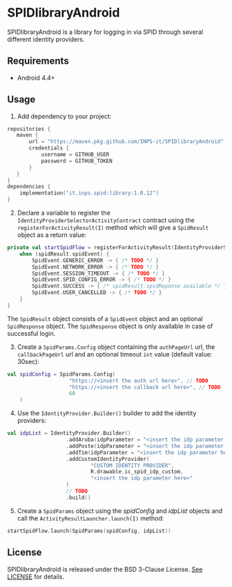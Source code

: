 <!--
SPDX-FileCopyrightText: 2025 Istituto Nazionale Previdenza Sociale

SPDX-License-Identifier: BSD-3-Clause
-->

# SPIDlibraryAndroid

SPIDlibraryAndroid is a library for logging in via SPID through several different identity providers.

## Requirements

- Android 4.4+

## Usage
1. Add dependency to your project:
```kotlin
repositories {
   maven {
       url = "https://maven.pkg.github.com/INPS-it/SPIDlibraryAndroid"
       credentials {
           username = GITHUB_USER
           password = GITHUB_TOKEN
       }
   }
}
dependencies {
    implementation("it.inps.spid:library:1.0.12")
}
```
2. Declare a variable to register the `IdentityProviderSelectorActivityContract` contract using the `registerForActivityResult(I)` method which will give a `SpidResult` object as a return value:
```kotlin
private val startSpidFlow = registerForActivityResult(IdentityProviderSelectorActivityContract()) { spidResult ->
    when (spidResult.spidEvent) {
        SpidEvent.GENERIC_ERROR -> { /* TODO */ }
        SpidEvent.NETWORK_ERROR -> { /* TODO */ }
        SpidEvent.SESSION_TIMEOUT -> { /* TODO */ }
        SpidEvent.SPID_CONFIG_ERROR -> { /* TODO */ }
        SpidEvent.SUCCESS -> { /* spidResult.spidReponse available */ }
        SpidEvent.USER_CANCELLED -> { /* TODO */ }
    }
}
```
The `SpidResult` object consists of a `SpidEvent` object and an optional `SpidResponse` object. The `SpidResponse` object is only available in case of successful login.

3. Create a `SpidParams.Config` object containing the `authPageUrl` url, the `callbackPageUrl` url and an optional timeout `int` value (default value: 30sec): 
```kotlin
val spidConfig = SpidParams.Config(
                    "https://<insert the auth url here>", // TODO
                    "https://<insert the callback url here>", // TODO
                    60
    )
```
4. Use the `IdentityProvider.Builder()` builder to add the identity providers:
```kotlin
val idpList = IdentityProvider.Builder()
                   .addAruba(idpParameter = "<insert the idp parameter here>")
                   .addPoste(idpParameter = "<insert the idp parameter here>")
                   .addTim(idpParameter = "<insert the idp parameter here>")
                   .addCustomIdentityProvider(
                           "CUSTOM IDENTITY PROVIDER",
                           R.drawable.ic_spid_idp_custom,
                           "<insert the idp parameter here>"
                   )
                   // TODO
                   .build()
```
5. Create a `SpidParams` object using the _spidConfig_ and _idpList_ objects and call the `ActivityResultLauncher.launch(I)` method:
```kotlin
startSpidFlow.launch(SpidParams(spidConfig, idpList))
```

## License

SPIDlibraryAndroid is released under the BSD 3-Clause License. [See LICENSE](https://github.com/INPS-it/SPIDlibraryAndroid/blob/main/LICENSE) for details.
